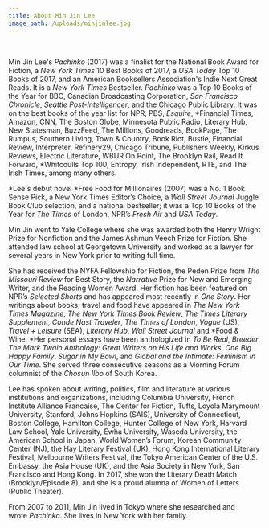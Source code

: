 ```yaml
---
title: About Min Jin Lee
image_path: /uploads/minjinlee.jpg
---
```



&nbsp;

Min Jin Lee's *Pachinko*&nbsp;(2017) was a finalist for the National Book Award for Fiction, a *New York Times* 10 Best Books of 2017, a *USA Today* Top 10 Books of 2017, and an American Booksellers Association's Indie Next Great Reads. It is a *New York Times* Bestseller. *Pachinko* was a Top 10 Books of the Year for BBC, Canadian Broadcasting Corporation, *San Francisco Chronicle*, *Seattle Post-Intelligencer*, and the Chicago Public Library. It was on the best books of the year list for NPR, PBS,&nbsp;*Esquire*,&nbsp;*Financial Times, Amazon, CNN, The Boston Globe, Minnesota Public Radio, Literary Hub, New Statesman, BuzzFeed, The Millions, Goodreads, BookPage, The Rumpus, Southern Living, Town & Country, Book Riot, Bustle, Financial Review, Interpreter, Refinery29, Chicago Tribune, Publishers Weekly, Kirkus Reviews, Electric Literature, WBUR On Point, The Brooklyn Rail, Read It Forward,&nbsp;*Whitcoulls Top 100, Entropy, Irish Independent, RTE, and The Irish Times, among many others.&nbsp;

*Lee's debut novel&nbsp;*Free Food for Millionaires (2007) was a No. 1 Book Sense Pick, a New York Times Editor’s Choice, a *Wall Street Journal* Juggle Book Club selection, and a national bestseller; it was a Top 10 Books of the Year for *The Times* of London, NPR’s *Fresh Air* and *USA Today*.&nbsp;

Min Jin went to Yale College where she was awarded both the Henry Wright Prize for Nonfiction and the James Ashmun Veech Prize for Fiction. She attended law school at Georgetown University and worked as a lawyer for several years in New York prior to writing full time.

She has received the NYFA Fellowship for Fiction, the Peden Prize from *The Missouri Review* for Best Story, the *Narrative* Prize for New and Emerging Writer, and the Reading Women Award. Her fiction has been featured on NPR’s *Selected Shorts* and has appeared most recently in *One Story*. Her writings about books, travel and food have appeared in *The New York Times Magazine*, *The New York Times Book Review*, *The Times Literary Supplement*,&nbsp;*Conde Nast Traveler*, *The Times of London*, *Vogue* (US), *Travel + Leisure* (SEA), *Literary Hub*,&nbsp;*Wall Street Journal* and *Food & Wine.&nbsp;*Her personal essays have been anthologized in *To Be Real*, *Breeder*, *The Mark Twain Anthology: Great Writers on His Life and Works*, *One Big Happy Family*, *Sugar in My Bowl*, and *Global and the Intimate: Feminism in Our Time*. She served three consecutive seasons as a Morning Forum columnist of the *Chosun Ilbo* of South Korea.

Lee has spoken about writing, politics, film and literature at various institutions and organizations, including Columbia University, French Institute Alliance Francaise, The Center for Fiction, Tufts, Loyola Marymount University, Stanford, Johns Hopkins (SAIS), University of Connecticut, Boston College, Hamilton College, Hunter College of New York, Harvard Law School, Yale University, Ewha University, Waseda University, the American School in Japan, World Women’s Forum, Korean Community Center (NJ), the Hay Literary Festival (UK), Hong Kong International Literary Festival, Melbourne Writers Festival, the Tokyo American Center of the U.S. Embassy, the Asia House (UK), and the Asia Society in New York, San Francisco and Hong Kong. In 2017, she won the Literary Death Match (Brooklyn/Episode 8), and she is a proud alumna of Women of Letters (Public Theater).

From 2007 to 2011, Min Jin lived in Tokyo where she researched and wrote&nbsp;*Pachinko*. She lives in New York with her family.